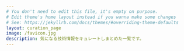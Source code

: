 ```yaml
---
# You don't need to edit this file, it's empty on purpose.
# Edit theme's home layout instead if you wanna make some changes
# See: https://jekyllrb.com/docs/themes/#overriding-theme-defaults
layout: curation_page
image: /favicon.jpg
description: 気になる技術情報をキュレートしまとめた一覧です。
---
```

